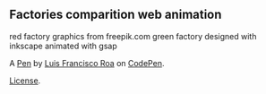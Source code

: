 Factories comparition web animation
-----------------------------------
red factory graphics from freepik.com green factory designed with inkscape animated with gsap

A [Pen](https://codepen.io/lsroa/pen/yXRdKv) by [Luis Francisco Roa](https://codepen.io/lsroa) on [CodePen](https://codepen.io).

[License](https://codepen.io/lsroa/pen/yXRdKv/license).